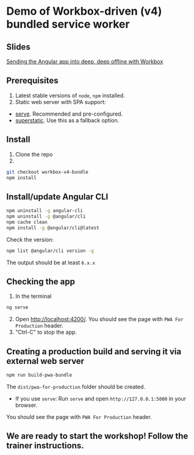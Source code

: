 # Demo of Workbox-driven (v4) bundled service worker

## Slides
[Sending the Angular app into deep, deep offline with Workbox](https://slides.com/webmax/angular-workbox/)

## Prerequisites
1. Latest stable versions of `node`, `npm` installed.
2. Static web server with SPA support:
- [serve](https://www.npmjs.com/package/serve). Recommended and pre-configured.
- [superstatic](https://www.npmjs.com/package/superstatic). Use this as a fallback option.

## Install
1. Clone the repo
2. 
```bash
git checkout workbox-v4-bundle
npm install
```

## Install/update Angular CLI
```bash
npm uninstall -g angular-cli
npm uninstall -g @angular/cli
npm cache clean
npm install -g @angular/cli@latest
```

Check the version:
```bash
npm list @angular/cli version -g
```
The output should be at least `6.x.x`

## Checking the app
1. In the terminal
```bash
ng serve
```
2. Open [http://localhost:4200/](http://localhost:4200/). You should see the page with `PWA For Production` header.
3. "Ctrl-C" to stop the app.

## Creating a production build and serving it via external web server
```bash
npm run build-pwa-bundle
```
The `dist/pwa-for-production` folder should be created.

- If you use `serve`: Run `serve` and open `http://127.0.0.1:5000` in your browser.

You should see the page with `PWA For Production` header.

## We are ready to start the workshop! Follow the trainer instructions.